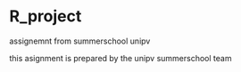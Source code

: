 # R_project
assignemnt from summerschool unipv



this asignment is prepared by the unipv summerschool team 
